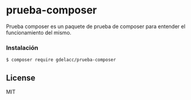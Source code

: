 # prueba-composer

Prueba composer es un paquete de prueba de composer para entender el funcionamiento del mismo.

### Instalación

```
$ composer require gdelacc/prueba-composer
```

License
----
MIT